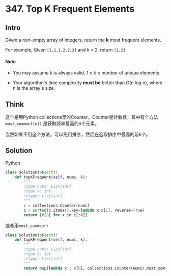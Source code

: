 # 347. Top K Frequent Elements

## Intro

Given a non-empty array of integers, return the **k** most frequent elements.

For example,
Given `[1,1,1,2,2,3]` and k = 2, return `[1,2]`.

#### Note

* You may assume k is always valid, 1 ≤ k ≤ number of unique elements.

* Your algorithm's time complexity **must be** better than O(n log n), where n is the array's size.

## Think

这个是用Python collections里的Counter。Counter是计数器，其中有个方法 `most_common([n])` 是获取频率最高的n个元素。

当然如果不用这个方法，可以先用排序，然后在选取排序中最高的前k个。

## Solution

Python
 
```python
class Solution(object):
    def topKFrequent(self, nums, k):
        """
        :type nums: List[int]
        :type k: int
        :rtype: List[int]
        """
        c = collections.Counter(nums)
        c = sorted(c.items(),key=lambda x:x[1], reverse=True)
        return [x[0] for x in c[:k]]
```

或者用`most_common()`

```python
class Solution(object):
    def topKFrequent(self, nums, k):
        """
        :type nums: List[int]
        :type k: int
        :rtype: List[int]
        """
		return map(lambda x : x[0], collections.Counter(nums).most_common(k))
```